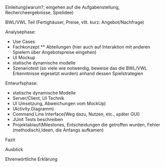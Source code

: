 Einleitung(warum?, eingehen auf die Aufgabenstellung, Rechercheergebnisse, Spielidee)

BWL/VWL Teil (Fertighäuser, Preise, vllt. kurz: Angebot/Nachfrage)

Analysephase:
* Use Cases
* Fachkonzept
** Abteilungen (hier auch auf Interaktion mit anderen Spielern über Angebotspreise eingehen)
* UI Mockup
* statische dynamische modelle
* Szenariotest (so viele wie notwendig, beweise das die BWL/VWL Erkenntnisse eigesetzt wurden)
		anhand dessen Spielstrategien
		
Entwurfsphase:
* statische dynamische Modelle
* Server/Client, UI Technik
* UI Umsetzung, Abweichungen vom MockUp)
* (Activity Diagramm)
* Command Line Interface(Weg dazu, Nutzen, etc., später GUI)
* JUnit Tests beschreiben
* Projektablauf(Milestones, Entscheidungen die getroffen wurden, Fehler (methodisch),Ideen, die Anfangs aufkamen)
	
Fazit

Ausblick

Ehrenwörtliche Erklärung
